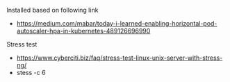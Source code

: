 Installed based on following link
- https://medium.com/mabar/today-i-learned-enabling-horizontal-pod-autoscaler-hpa-in-kubernetes-489126696990

Stress test
- https://www.cyberciti.biz/faq/stress-test-linux-unix-server-with-stress-ng/
- stess -c 6